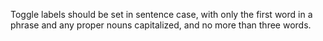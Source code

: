 Toggle labels should be set in sentence case, with only the first word in a phrase and any proper nouns capitalized, and no more than three words.